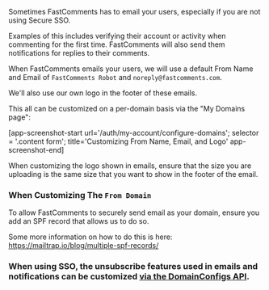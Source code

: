 Sometimes FastComments has to email your users, especially if you are not using Secure SSO.

Examples of this includes verifying their account or activity when commenting for the first time. FastComments
will also send them notifications for replies to their comments.

When FastComments emails your users, we will use a default From Name and Email of `FastComments Robot` and `noreply@fastcomments.com`.

We'll also use our own logo in the footer of these emails.

This all can be customized on a per-domain basis via the "My Domains page":

[app-screenshot-start url='/auth/my-account/configure-domains'; selector = '.content form'; title='Customizing From Name, Email, and Logo' app-screenshot-end]

When customizing the logo shown in emails, ensure that the size you are uploading is the same size that you want to show in the footer of the email.

### When Customizing The `From Domain`

To allow FastComments to securely send email as your domain, ensure you add an SPF record that allows us to do so.

Some more information on how to do this is here: https://mailtrap.io/blog/multiple-spf-records/

### When using SSO, the unsubscribe features used in emails and notifications can be customized [via the DomainConfigs API](/guide-api#domain-config-structure).
